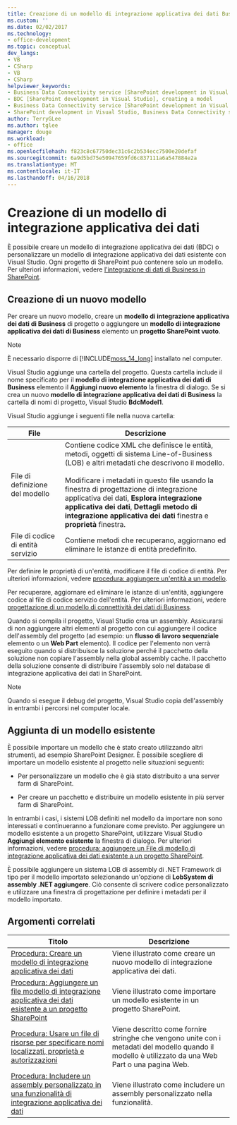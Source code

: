 ```yaml
---
title: Creazione di un modello di integrazione applicativa dei dati Business | Documenti Microsoft
ms.custom: ''
ms.date: 02/02/2017
ms.technology:
- office-development
ms.topic: conceptual
dev_langs:
- VB
- CSharp
- VB
- CSharp
helpviewer_keywords:
- Business Data Connectivity service [SharePoint development in Visual Studio], model
- BDC [SharePoint development in Visual Studio], creating a model
- Business Data Connectivity service [SharePoint development in Visual Studio], creating a model
- SharePoint development in Visual Studio, Business Data Connectivity service
author: TerryGLee
ms.author: tglee
manager: douge
ms.workload:
- office
ms.openlocfilehash: f823c8c67750dec31c6c2b534ecc7500e20defaf
ms.sourcegitcommit: 6a9d5bd75e50947659fd6c837111a6a547884e2a
ms.translationtype: MT
ms.contentlocale: it-IT
ms.lasthandoff: 04/16/2018
---
```

# <a name="creating-a-business-data-connectivity-model"></a>Creazione di un modello di integrazione applicativa dei dati
  È possibile creare un modello di integrazione applicativa dei dati (BDC) o personalizzare un modello di integrazione applicativa dei dati esistente con Visual Studio. Ogni progetto di SharePoint può contenere solo un modello. Per ulteriori informazioni, vedere [l'integrazione di dati di Business in SharePoint](../sharepoint/integrating-business-data-into-sharepoint.md).  
  
## <a name="creating-a-new-model"></a>Creazione di un nuovo modello  
 Per creare un nuovo modello, creare un **modello di integrazione applicativa dei dati di Business** di progetto o aggiungere un **modello di integrazione applicativa dei dati di Business** elemento un **progetto SharePoint vuoto**.  
  
> [!NOTE]  
>  È necessario disporre di [!INCLUDE[moss_14_long](../sharepoint/includes/moss-14-long-md.md)] installato nel computer.  
  
 Visual Studio aggiunge una cartella del progetto. Questa cartella include il nome specificato per il **modello di integrazione applicativa dei dati di Business** elemento il **Aggiungi nuovo elemento** la finestra di dialogo. Se si crea un nuovo **modello di integrazione applicativa dei dati di Business** la cartella di nomi di progetto, Visual Studio **BdcModel1**.  
  
 Visual Studio aggiunge i seguenti file nella nuova cartella:  
  
|File|Descrizione|  
|----------|-----------------|  
|File di definizione del modello|Contiene codice XML che definisce le entità, metodi, oggetti di sistema Line-of-Business (LOB) e altri metadati che descrivono il modello.<br /><br /> Modificare i metadati in questo file usando la finestra di progettazione di integrazione applicativa dei dati, **Esplora integrazione applicativa dei dati**, **Dettagli metodo di integrazione applicativa dei dati** finestra e **proprietà** finestra.|  
|File di codice di entità servizio|Contiene metodi che recuperano, aggiornano ed eliminare le istanze di entità predefinito.|  
  
 Per definire le proprietà di un'entità, modificare il file di codice di entità. Per ulteriori informazioni, vedere [procedura: aggiungere un'entità a un modello](../sharepoint/how-to-add-an-entity-to-a-model.md).  
  
 Per recuperare, aggiornare ed eliminare le istanze di un'entità, aggiungere codice al file di codice servizio dell'entità. Per ulteriori informazioni, vedere [progettazione di un modello di connettività dei dati di Business](../sharepoint/designing-a-business-data-connectivity-model.md).  
  
 Quando si compila il progetto, Visual Studio crea un assembly. Assicurarsi di non aggiungere altri elementi al progetto con cui aggiungere il codice dell'assembly del progetto (ad esempio: un **flusso di lavoro sequenziale** elemento o un **Web Part** elemento). Il codice per l'elemento non verrà eseguito quando si distribuisce la soluzione perché il pacchetto della soluzione non copiare l'assembly nella global assembly cache.  Il pacchetto della soluzione consente di distribuire l'assembly solo nel database di integrazione applicativa dei dati in SharePoint.  
  
> [!NOTE]  
>  Quando si esegue il debug del progetto, Visual Studio copia dell'assembly in entrambi i percorsi nel computer locale.  
  
## <a name="adding-an-existing-model"></a>Aggiunta di un modello esistente  
 È possibile importare un modello che è stato creato utilizzando altri strumenti, ad esempio SharePoint Designer. È possibile scegliere di importare un modello esistente al progetto nelle situazioni seguenti:  
  
-   Per personalizzare un modello che è già stato distribuito a una server farm di SharePoint.  
  
-   Per creare un pacchetto e distribuire un modello esistente in più server farm di SharePoint.  
  
 In entrambi i casi, i sistemi LOB definiti nel modello da importare non sono interessati e continueranno a funzionare come previsto. Per aggiungere un modello esistente a un progetto SharePoint, utilizzare Visual Studio **Aggiungi elemento esistente** la finestra di dialogo. Per ulteriori informazioni, vedere [procedura: aggiungere un File di modello di integrazione applicativa dei dati esistente a un progetto SharePoint](../sharepoint/how-to-add-an-existing-bdc-model-file-to-a-sharepoint-project.md).  
  
 È possibile aggiungere un sistema LOB di assembly di .NET Framework di tipo per il modello importato selezionando un'opzione di **LobSystem di assembly .NET aggiungere**. Ciò consente di scrivere codice personalizzato e utilizzare una finestra di progettazione per definire i metadati per il modello importato.  
  
## <a name="related-topics"></a>Argomenti correlati  
  
|Titolo|Descrizione|  
|-----------|-----------------|  
|[Procedura: Creare un modello di integrazione applicativa dei dati](../sharepoint/how-to-create-a-bdc-model.md)|Viene illustrato come creare un nuovo modello di integrazione applicativa dei dati.|  
|[Procedura: Aggiungere un file modello di integrazione applicativa dei dati esistente a un progetto SharePoint](../sharepoint/how-to-add-an-existing-bdc-model-file-to-a-sharepoint-project.md)|Viene illustrato come importare un modello esistente in un progetto SharePoint.|  
|[Procedura: Usare un file di risorse per specificare nomi localizzati, proprietà e autorizzazioni](../sharepoint/how-to-use-a-resource-file-to-specify-localized-names-properties-and-permissions.md)|Viene descritto come fornire stringhe che vengono unite con i metadati del modello quando il modello è utilizzato da una Web Part o una pagina Web.|  
|[Procedura: Includere un assembly personalizzato in una funzionalità di integrazione applicativa dei dati](../sharepoint/how-to-include-a-custom-assembly-in-a-bdc-feature.md)|Viene illustrato come includere un assembly personalizzato nella funzionalità.|  
  
  
